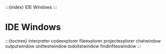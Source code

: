:::{index} IDE Windows
:::


# IDE Windows

:::{toctree}
interpreter
codeexplorer
fileexplorer
projectexplorer
chatwindow
outputwindow
unittestwindow
todolistwindow
findinfileswindow
:::
